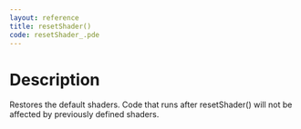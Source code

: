 ```yaml
---
layout: reference
title: resetShader()
code: resetShader_.pde
---
```


# Description

Restores the default shaders. Code that runs after resetShader() will not be affected by previously defined shaders.


